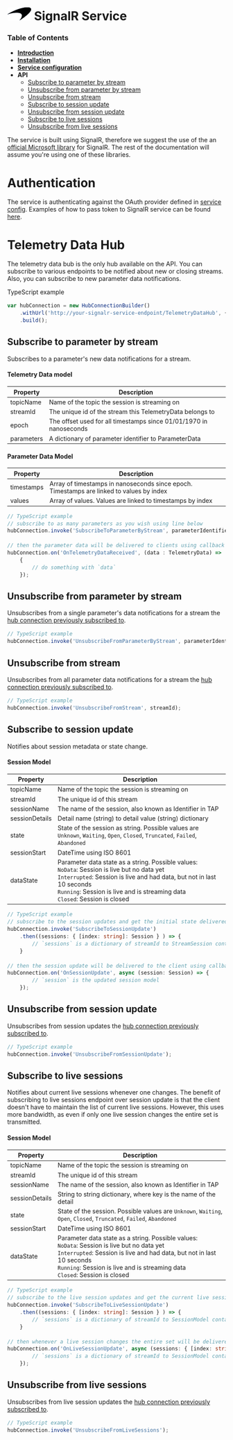 # ![logo](/Branding/branding.png) SignalR Service

### Table of Contents
- [**Introduction**](../README.md)<br>
- [**Installation**](Installation.md)<br>
- [**Service configuration**](ServiceConfig.md)<br>
- **API**<br>
  - [Subscribe to parameter by stream](#subscribe-to-parameter-by-stream)
  - [Unsubscribe from parameter by stream](#unsubscribe-from-parameter-by-stream)
  - [Unsubscribe from stream](#unsubscribe-from-stream)
  - [Subscribe to session update](#subscribe-to-session-update)
  - [Unsubscribe from session update](#unsubscribe-from-session-update)
  - [Subscribe to live sessions](#subscribe-to-live-sessions)
  - [Unsubscribe from live sessions](#unsubscribe-from-live-sessions)

The service is built using SignalR, therefore we suggest the use of the an [official Microsoft library](https://docs.microsoft.com/en-us/aspnet/core/signalr/javascript-client) for SignalR. The rest of the documentation will assume you're using one of these libraries.

# Authentication
The service is authenticating against the OAuth provider defined in [service config](ServiceConfig.md). Examples of how to pass token to SignalR service can be found [here](https://docs.microsoft.com/en-us/aspnet/core/signalr/authn-and-authz).

# Telemetry Data Hub
The telemetry data bub is the only hub available on the API. You can subscribe to various endpoints to be notified about new or closing streams. Also, you can subscribe to new parameter data notifications.

TypeScript example
``` TypeScript
var hubConnection = new HubConnectionBuilder()
    .withUrl('http://your-signalr-service-endpoint/TelemetryDataHub', { accessTokenFactory: getToken })
    .build();
```

## Subscribe to parameter by stream
Subscribes to a parameter's new data notifications for a stream.

#### Telemetry Data model

| Property | Description |
| - | - |
| topicName | Name of the topic the session is streaming on|
| streamId | The unique id of the stream this TelemetryData belongs to |
| epoch | The offset used for all timestamps since 01/01/1970 in nanoseconds |
| parameters | A dictionary of parameter identifier to ParameterData |

#### Parameter Data Model

| Property | Description |
| - | - |
| timestamps | Array of timestamps in nanoseconds since epoch. Timestamps are linked to values by index |
| values | Array of values. Values are linked to timestamps by index |

``` TypeScript
// TypeScript example
// subscribe to as many parameters as you wish using line below
hubConnection.invoke('SubscribeToParameterByStream', parameterIdentifier, streamId);

// then the parameter data will be delivered to clients using callback
hubConnection.on('OnTelemetryDataReceived', (data : TelemetryData) =>
    {
        // do something with `data`
    });
```

## Unsubscribe from parameter by stream

Unsubscribes from a single parameter's data notifications for a stream the [hub connection previously subscribed to](#subscribe-to-parameter-by-stream).

``` TypeScript
// TypeScript example
hubConnection.invoke('UnsubscribeFromParameterByStream', parameterIdentifier, streamId);
```


## Unsubscribe from stream

Unsubscribes from all parameter data notifications for a stream the [hub connection previously subscribed to](#subscribe-to-parameter-by-stream).

``` TypeScript
// TypeScript example
hubConnection.invoke('UnsubscribeFromStream', streamId);
```

## Subscribe to session update
Notifies about session metadata or state change.

#### Session Model
| Property | Description |
|-|-|
| topicName | Name of the topic the session is streaming on |
| streamId | The unique id of this stream |
| sessionName | The name of the session, also known as Identifier in TAP |
sessionDetails | Detail name (string) to detail value (string) dictionary |
| state | State of the session as string. Possible values are `Unknown`, `Waiting`, `Open`, `Closed`, `Truncated`, `Failed`, `Abandoned` |
| sessionStart | DateTime using ISO 8601 |
| dataState | Parameter data state as a string. Possible values:<br>`NoData`: Session is live but no data yet <br>`Interrupted`: Session is live and had data, but not in last 10 seconds<br>`Running`: Session is live and is streaming data <br> `Closed`: Session is closed


``` TypeScript
// TypeScript example
// subscribe to the session updates and get the initial state delivered via callback
hubConnection.invoke('SubscribeToSessionUpdate')
    .then((sessions: { [index: string]: Session } ) => {
        // `sessions` is a dictionary of streamId to StreamSession containing initial session states
    }

// then the session update will be delivered to the client using callback
hubConnection.on('OnSessionUpdate', async (session: Session) => {
        // `session` is the updated session model
    });    
```

## Unsubscribe from session update
Unsubscribes from session updates the [hub connection previously subscribed to](#subscribe-to-session-update).

``` TypeScript
// TypeScript example
hubConnection.invoke('UnsubscribeFromSessionUpdate');
```

## Subscribe to live sessions
Notifies about current live sessions whenever one changes. The benefit of subscribing to live sessions endpoint over session update is that the client doesn't have to maintain the list of current live sessions. However, this uses more bandwidth, as even if only one live session changes the entire set is transmitted.

#### Session Model
| Property | Description |
|-|-|
| topicName | Name of the topic the session is streaming on |
| streamId | The unique id of this stream |
| sessionName | The name of the session, also known as Identifier in TAP |
| sessionDetails | String to string dictionary, where key is the name of the detail |
| state | State of the session. Possible values are `Unknown`, `Waiting`, `Open`, `Closed`, `Truncated`, `Failed`, `Abandoned` |
| sessionStart | DateTime using ISO 8601 |
| dataState | Parameter data state as a string. Possible values:<br>`NoData`: Session is live but no data yet <br>`Interrupted`: Session is live and had data, but not in last 10 seconds<br>`Running`: Session is live and is streaming data <br> `Closed`: Session is closed

``` TypeScript
// TypeScript example
// subscribe to the live session updates and get the current live sessions delivered via callback
hubConnection.invoke('SubscribeToLiveSessionUpdate')
    .then((sessions: { [index: string]: Session } ) => {
        // `sessions` is a dictionary of streamId to SessionModel containing session states
    }

// then whenever a live session changes the entire set will be delivered via callback
hubConnection.on('OnLiveSessionUpdate', async (sessions: { [index: string]: Session } ) => {
        // `sessions` is a dictionary of streamId to SessionModel containing session states
    });    
```
## Unsubscribe from live sessions

Unsubscribes from live session updates the [hub connection previously subscribed to](#subscribe-to-live-sessions).

``` TypeScript
// TypeScript example
hubConnection.invoke('UnsubscribeFromLiveSessions');
```